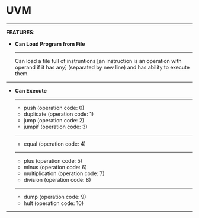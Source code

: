 # UVM

---

**FEATURES:**

- **Can Load Program from File**

  ---

  Can load a file full of instruntions [an instruction is an operation with operand if it has any] (separated by new line) and has ability to execute them.
  
---

- **Can Execute**
  
  ---

  - push (operation code: 0)
  - duplicate (operation code: 1)
  - jump (operation code: 2)
  - jumpif (operation code: 3)
  ---
  - equal (operation code: 4)
  ---
  - plus (operation code: 5)
  - minus (operation code: 6)
  - multiplication (operation code: 7)
  - division (operation code: 8)
  ---
  - dump (operation code: 9)
  - hult (operation code: 10)

---
